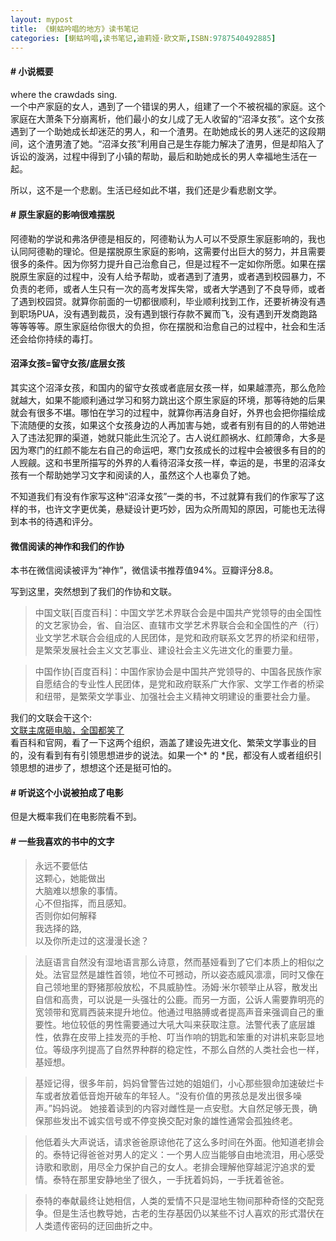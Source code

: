 ```yaml
---
layout: mypost
title: 《蝲蛄吟唱的地方》读书笔记
categories: [蝲蛄吟唱,读书笔记,迪莉娅·欧文斯,ISBN:9787540492885]
---
```

#### # 小说概要
where the crawdads sing.<br>一个中产家庭的女人，遇到了一个错误的男人，组建了一个不被祝福的家庭。这个家庭在大萧条下分崩离析，他们最小的女儿成了无人收留的“沼泽女孩”。这个女孩遇到了一个助她成长却迷茫的男人，和一个渣男。在助她成长的男人迷茫的这段期间，这个渣男渣了她。“沼泽女孩”利用自己是生存能力解决了渣男，但是却陷入了诉讼的漩涡，过程中得到了小镇的帮助，最后和助她成长的男人幸福地生活在一起。

所以，这不是一个悲剧。生活已经如此不堪，我们还是少看悲剧文学。

#### # 原生家庭的影响很难摆脱
阿德勒的学说和弗洛伊德是相反的，阿德勒认为人可以不受原生家庭影响的，我也认同阿德勒的理论。但是摆脱原生家庭的影响，这需要付出巨大的努力，并且需要很多的条件。因为你努力提升自己治愈自己，但是过程不一定如你所愿。如果在摆脱原生家庭的过程中，没有人给予帮助，或者遇到了渣男，或者遇到校园暴力，不负责的老师，或者人生只有一次的高考发挥失常，或者大学遇到了不良导师，或者了遇到校园贷。就算你前面的一切都很顺利，毕业顺利找到工作，还要祈祷没有遇到职场PUA，没有遇到裁员，没有遇到银行存款不翼而飞，没有遇到开发商跑路等等等等。原生家庭给你很大的负担，你在摆脱和治愈自己的过程中，社会和生活还会给你持续的毒打。

#### 沼泽女孩=留守女孩/底层女孩
其实这个沼泽女孩，和国内的留守女孩或者底层女孩一样，如果越漂亮，那么危险就越大，如果不能顺利通过学习和努力跳出这个原生家庭的环境，那等待她的后果就会有很多不堪。哪怕在学习的过程中，就算你再洁身自好，外界也会把你描绘成下流随便的女孩，如果这个女孩身边的人再加害与她，或者有别有目的的人带她进入了违法犯罪的渠道，她就只能此生沉沦了。古人说红颜祸水、红颜薄命，大多是因为寒门的红颜不能左右自己的命运吧，寒门女孩成长的过程中会被很多有目的的人觊觎。这和书里所描写的外界的人看待沼泽女孩一样，幸运的是，书里的沼泽女孩有一个帮助她学习文字和阅读的人，虽然这个人也辜负了她。

不知道我们有没有作家写这种“沼泽女孩”一类的书，不过就算有我们的作家写了这样的书，也许文字更优美，悬疑设计更巧妙，因为众所周知的原因，可能也无法得到本书的待遇和评分。

#### 微信阅读的神作和我们的作协
本书在微信阅读被评为“神作”，微信读书推荐值94%。豆瓣评分8.8。

写到这里，突然想到了我们的作协和文联。
> 中国文联[百度百科]：中国文学艺术界联合会是中国共产党领导的由全国性的文艺家协会，省、自治区、直辖市文学艺术界联合会和全国性的产（行）业文学艺术联合会组成的人民团体，是党和政府联系文艺界的桥梁和纽带，是繁荣发展社会主义文艺事业、建设社会主义先进文化的重要力量。

> 中国作协[百度百科]：中国作家协会是中国共产党领导的、中国各民族作家自愿结合的专业性人民团体，是党和政府联系广大作家、文学工作者的桥梁和纽带，是繁荣文学事业、加强社会主义精神文明建设的重要社会力量。

我们的文联会干这个:<br>[文联主席砸电脑，全国都笑了](https://mp.weixin.qq.com/s/xiEiHJ6m0g8RqFbPphyg7A)<br>看百科和官网，看了一下这两个组织，涵盖了建设先进文化、繁荣文学事业的目的，没有看到有有引领思想进步的说法。如果一个* 的 *民，都没有人或者组织引领思想的进步了，想想这个还是挺可怕的。

#### # 听说这个小说被拍成了电影
但是大概率我们在电影院看不到。

#### # 一些我喜欢的书中的文字

> 永远不要低估<br>这颗心，她能做出<br>大脑难以想象的事情。<br>心不但指挥，而且感知。<br>否则你如何解释<br>我选择的路,<br>以及你所走过的这漫漫长途？

> 法庭语言自然没有湿地语言那么诗意，然而基娅看到了它们本质上的相似之处。法官显然是雄性首领，地位不可撼动，所以姿态威风凛凛，同时又像在自己领地里的野猪那般放松，不具威胁性。汤姆·米尔顿举止从容，散发出自信和高贵，可以说是一头强壮的公鹿。而另一方面，公诉人需要靠明亮的宽领带和宽肩西装来提升地位。他通过甩胳膊或者提高声音来强调自己的重要性。地位较低的男性需要通过大吼大叫来获取注意。法警代表了底层雄性，依靠在皮带上挂发亮的手枪、叮当作响的钥匙和笨重的对讲机来彰显地位。等级序列提高了自然界种群的稳定性，不那么自然的人类社会也一样，基娅想。

> 基娅记得，很多年前，妈妈曾警告过她的姐姐们，小心那些狠命加速破烂卡车或者放着低音炮开破车的年轻人。“没有价值的男孩总是发出很多噪声。”妈妈说。
她接着读到的内容对雌性是一点安慰。大自然足够无畏，确保那些发出不诚实信号或不停变换交配对象的雄性通常会孤独终老。

> 他低着头大声说话，请求爸爸原谅他花了这么多时间在外面。他知道老排会的。泰特记得爸爸对男人的定义：一个男人应当能够自由地流泪，用心感受诗歌和歌剧，用尽全力保护自己的女人。老排会理解他穿越泥泞追求的爱情。泰特在那里安静地坐了很久，一手抚着妈妈，一手抚着爸爸。

> 泰特的奉献最终让她相信，人类的爱情不只是湿地生物间那种奇怪的交配竞争。但是生活也教导她，古老的生存基因仍以某些不讨人喜欢的形式潜伏在人类遗传密码的迂回曲折之中。